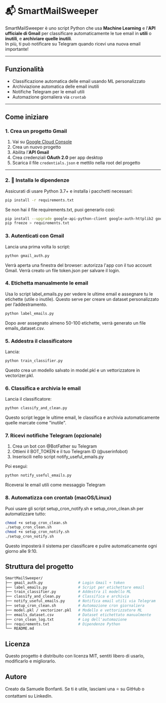 # 📬 SmartMailSweeper

SmartMailSweeper è uno script Python che usa **Machine Learning** e l’**API ufficiale di Gmail** per classificare automaticamente le tue email in **utili** o **inutili**, e **archiviare quelle inutili**.  
In più, ti può notificare su Telegram quando ricevi una nuova email importante!

---

## Funzionalità

- Classificazione automatica delle email usando ML personalizzato
- Archiviazione automatica delle email inutili
- Notifiche Telegram per le email utili
- Automazione giornaliera via `crontab`

---

## Come iniziare

### 1. Crea un progetto Gmail

1. Vai su [Google Cloud Console](https://console.cloud.google.com/)
2. Crea un nuovo progetto
3. Abilita l’**API Gmail**
4. Crea credenziali **OAuth 2.0** per app desktop
5. Scarica il file `credentials.json` e mettilo nella root del progetto

---

### 2. 🧱 Installa le dipendenze

Assicurati di usare Python 3.7+ e installa i pacchetti necessari:

```bash
pip install -r requirements.txt
```

Se non hai il file requirements.txt, puoi generarlo così:

```bash
pip install --upgrade google-api-python-client google-auth-httplib2 google-auth-oauthlib python-telegram-bot nltk scikit-learn
pip freeze > requirements.txt
```

### 3. Autenticati con Gmail

Lancia una prima volta lo script:

```bash
python gmail_auth.py
```

Verrà aperta una finestra del browser: autorizza l'app con il tuo account Gmail.
Verrà creato un file token.json per salvare il login.

### 4. Etichetta manualmente le email
Usa lo script label_emails.py per vedere le ultime email e assegnare tu le etichette (utile o inutile).
Questo serve per creare un dataset personalizzato per l’addestramento.

```bash
python label_emails.py
```
Dopo aver assegnato almeno 50-100 etichette, verrà generato un file emails_dataset.csv.

### 5. Addestra il classificatore
Lancia:
```bash
python train_classifier.py
```
Questo crea un modello salvato in model.pkl e un vettorizzatore in vectorizer.pkl.

### 6. Classifica e archivia le email
Lancia il classificatore:
```bash
python classify_and_clean.py
```
Questo script legge le ultime email, le classifica e archivia automaticamente quelle marcate come "inutile".

### 7. Ricevi notifiche Telegram (opzionale)

1. Crea un bot con @BotFather su Telegram
2. Ottieni il BOT_TOKEN e il tuo Telegram ID (@userinfobot)
3. Inseriscili nello script notify_useful_emails.py

Poi esegui:
```bash
python notify_useful_emails.py
```
Riceverai le email utili come messaggio Telegram

### 8. Automatizza con crontab (macOS/Linux)
Puoi usare gli script setup_cron_notify.sh e setup_cron_clean.sh per automatizzare tutto:
```bash
chmod +x setup_cron_clean.sh
./setup_cron_clean.sh
chmod +x setup_cron_notify.sh
./setup_cron_notify.sh
```
Questo imposterà il sistema per classificare e pulire automaticamente ogni giorno alle 9:10.

## Struttura del progetto
```bash
SmartMailSweeper/
├── gmail_auth.py                # Login Gmail + token
├── label_emails.py              # Script per etichettare email
├── train_classifier.py          # Addestra il modello ML
├── classify_and_clean.py        # Classifica e archivia
├── notify_useful_emails.py      # Notifica email utili via Telegram
├── setup_cron_clean.sh          # Automazione cron giornaliera
├── model.pkl / vectorizer.pkl   # Modello e vettorizzatore ML
├── emails_dataset.csv           # Dataset etichettato manualmente
├── cron_clean_log.txt           # Log dell'automazione
├── requirements.txt             # Dipendenze Python
└── README.md
```
## Licenza
Questo progetto è distribuito con licenza MIT, sentiti libero di usarlo, modificarlo e migliorarlo.

## Autore
Creato da Samuele Bonfanti.
Se ti è utile, lasciami una ⭐ su GitHub o contattami su LinkedIn.
